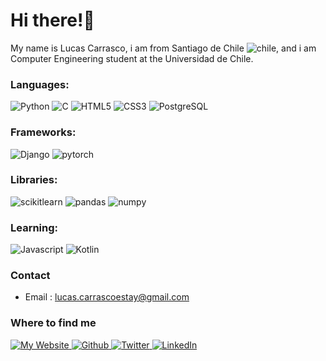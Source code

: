 # Hi there!👋

My name is Lucas Carrasco, i am from Santiago de Chile ![chile](https://user-images.githubusercontent.com/100120556/179535981-1df1687c-f7c1-4085-859c-81ff59709d14.png), 
and i am Computer Engineering student at the Universidad de Chile.

### Languages:

![Python](https://img.shields.io/badge/Python-14354C?style=for-the-badge&logo=python&logoColor=white)
![C](https://img.shields.io/badge/C-006EAD?style=for-the-badge&logo=C&logoColor=white)
![HTML5](https://img.shields.io/badge/HTML5-E34F26?style=for-the-badge&logo=html5&logoColor=white)
![CSS3](https://img.shields.io/badge/CSS3-1572B6?style=for-the-badge&logo=css3&logoColor=white)
![PostgreSQL](https://img.shields.io/badge/PostgreSQL-316192?style=for-the-badge&logo=postgresql&logoColor=white)

### Frameworks:
![Django](https://img.shields.io/badge/Django-092E20?style=for-the-badge&logo=django&logoColor=white)
![pytorch](https://img.shields.io/badge/pytorch-Ffffbf?style=for-the-badge&logo=pytorch&logoColor=orange)

### Libraries:
![scikitlearn](https://img.shields.io/badge/scikitlearn-orange?style=for-the-badge&logo=scikitlearn&logoColor=white)
![pandas](https://img.shields.io/badge/pandas-000066?style=for-the-badge&logo=pandas&logoColor=white)
![numpy](https://img.shields.io/badge/numpy-6699ff?style=for-the-badge&logo=numpy&logoColor=white)


### Learning:

![Javascript](https://img.shields.io/badge/Javascript-FDDA0D?style=for-the-badge&logo=javascript&logoColor=white)
![Kotlin](https://img.shields.io/badge/Kotlin-600170?style=for-the-badge&logo=kotlin&logoColor=white)

### Contact
- Email : lucas.carrascoestay@gmail.com

### Where to find me
<p>
  <a href="https://users.dcc.uchile.cl/~lcarrasc/" target="_blank"><img alt="My Website" src="https://img.shields.io/badge/My Website-9F2B68.svg?&style=for-the-badge" />
  <a href="https://github.com/Lucas-CE" target="_blank"><img alt="Github" src="https://img.shields.io/badge/GitHub-%2312100E.svg?&style=for-the-badge&logo=Github&logoColor=white" />
  <a href="https://twitter.com/LucasSCE" target="_blank"><img alt="Twitter" src="https://img.shields.io/badge/twitter-%231DA1F2.svg?&style=for-the-badge&logo=twitter&logoColor=white" />
  <a href="https://lucas-ce.github.io/" target="_blank"><img alt="LinkedIn" src="https://img.shields.io/badge/linkedin-%230077B5.svg?&style=for-the-badge&logo=linkedin&logoColor=white" />
</p>



